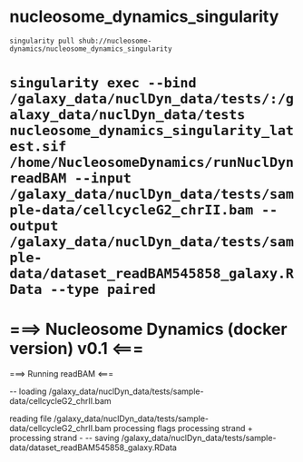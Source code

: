 # nucleosome_dynamics_singularity

`singularity pull shub://nucleosome-dynamics/nucleosome_dynamics_singularity`


`singularity exec --bind /galaxy_data/nuclDyn_data/tests/:/galaxy_data/nuclDyn_data/tests nucleosome_dynamics_singularity_latest.sif  /home/NucleosomeDynamics/runNuclDyn   readBAM --input /galaxy_data/nuclDyn_data/tests/sample-data/cellcycleG2_chrII.bam --output /galaxy_data/nuclDyn_data/tests/sample-data/dataset_readBAM545858_galaxy.RData --type paired `
===================================================
===> Nucleosome Dynamics (docker version) v0.1 <===
===================================================

===> Running readBAM <===

-- loading /galaxy_data/nuclDyn_data/tests/sample-data/cellcycleG2_chrII.bam

reading file /galaxy_data/nuclDyn_data/tests/sample-data/cellcycleG2_chrII.bam
processing flags
processing strand +
processing strand -
-- saving /galaxy_data/nuclDyn_data/tests/sample-data/dataset_readBAM545858_galaxy.RData
